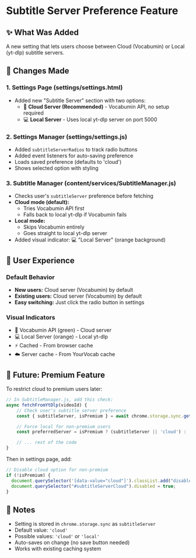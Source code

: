 # Subtitle Server Preference Feature

## ✨ What Was Added

A new setting that lets users choose between Cloud (Vocabumin) or Local (yt-dlp) subtitle servers.

## 📍 Changes Made

### 1. Settings Page (settings/settings.html)

- Added new "Subtitle Server" section with two options:
  - 🚂 **Cloud Server (Recommended)** - Vocabumin API, no setup required
  - 💻 **Local Server** - Uses local yt-dlp server on port 5000

### 2. Settings Manager (settings/settings.js)

- Added `subtitleServerRadios` to track radio buttons
- Added event listeners for auto-saving preference
- Loads saved preference (defaults to 'cloud')
- Shows selected option with styling

### 3. Subtitle Manager (content/services/SubtitleManager.js)

- Checks user's `subtitleServer` preference before fetching
- **Cloud mode (default):**
  - Tries Vocabumin API first
  - Falls back to local yt-dlp if Vocabumin fails
- **Local mode:**
  - Skips Vocabumin entirely
  - Goes straight to local yt-dlp server
- Added visual indicator: 💻 "Local Server" (orange background)

## 🎯 User Experience

### Default Behavior

- **New users:** Cloud server (Vocabumin) by default
- **Existing users:** Cloud server (Vocabumin) by default
- **Easy switching:** Just click the radio button in settings

### Visual Indicators

- 🚂 Vocabumin API (green) - Cloud server
- 💻 Local Server (orange) - Local yt-dlp
- ⚡ Cached - From browser cache
- ☁️ Server cache - From YourVocab cache

## 🔐 Future: Premium Feature

To restrict cloud to premium users later:

```javascript
// In SubtitleManager.js, add this check:
async fetchFromYtDlp(videoId) {
    // Check user's subtitle server preference
    const { subtitleServer, isPremium } = await chrome.storage.sync.get(['subtitleServer', 'isPremium']);

    // Force local for non-premium users
    const preferredServer = isPremium ? (subtitleServer || 'cloud') : 'local';

    // ... rest of the code
}
```

Then in settings page, add:

```javascript
// Disable cloud option for non-premium
if (!isPremium) {
  document.querySelector('[data-value="cloud"]').classList.add("disabled");
  document.querySelector("#subtitleServerCloud").disabled = true;
}
```

## 📝 Notes

- Setting is stored in `chrome.storage.sync` as `subtitleServer`
- Default value: `'cloud'`
- Possible values: `'cloud'` or `'local'`
- Auto-saves on change (no save button needed)
- Works with existing caching system
